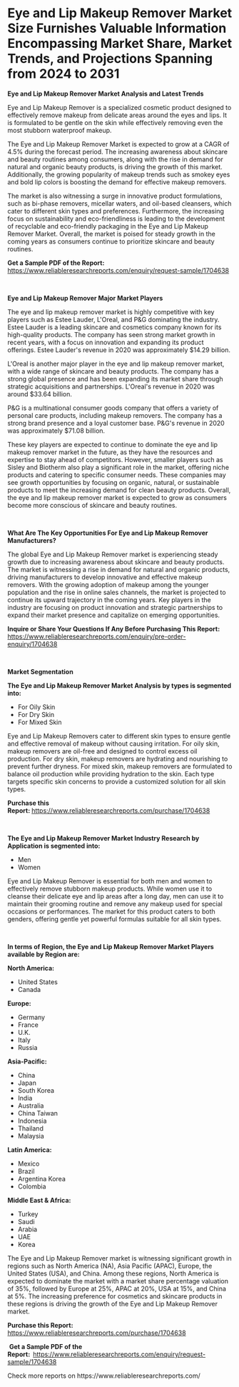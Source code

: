<p><h1>Eye and Lip Makeup Remover Market Size Furnishes Valuable Information Encompassing Market Share, Market Trends, and Projections Spanning from 2024 to 2031</h1></p><p><strong>Eye and Lip Makeup Remover Market Analysis and Latest Trends</strong></p>
<p><p>Eye and Lip Makeup Remover is a specialized cosmetic product designed to effectively remove makeup from delicate areas around the eyes and lips. It is formulated to be gentle on the skin while effectively removing even the most stubborn waterproof makeup.</p><p>The Eye and Lip Makeup Remover Market is expected to grow at a CAGR of 4.5% during the forecast period. The increasing awareness about skincare and beauty routines among consumers, along with the rise in demand for natural and organic beauty products, is driving the growth of this market. Additionally, the growing popularity of makeup trends such as smokey eyes and bold lip colors is boosting the demand for effective makeup removers.</p><p>The market is also witnessing a surge in innovative product formulations, such as bi-phase removers, micellar waters, and oil-based cleansers, which cater to different skin types and preferences. Furthermore, the increasing focus on sustainability and eco-friendliness is leading to the development of recyclable and eco-friendly packaging in the Eye and Lip Makeup Remover Market. Overall, the market is poised for steady growth in the coming years as consumers continue to prioritize skincare and beauty routines.</p></p>
<p><strong>Get a Sample PDF of the Report:&nbsp;</strong> <a href="https://www.reliableresearchreports.com/enquiry/request-sample/1704638">https://www.reliableresearchreports.com/enquiry/request-sample/1704638</a></p>
<p>&nbsp;</p>
<p><strong>Eye and Lip Makeup Remover Major Market Players</strong></p>
<p><p>The eye and lip makeup remover market is highly competitive with key players such as Estee Lauder, L'Oreal, and P&G dominating the industry. Estee Lauder is a leading skincare and cosmetics company known for its high-quality products. The company has seen strong market growth in recent years, with a focus on innovation and expanding its product offerings. Estee Lauder's revenue in 2020 was approximately $14.29 billion.</p><p>L'Oreal is another major player in the eye and lip makeup remover market, with a wide range of skincare and beauty products. The company has a strong global presence and has been expanding its market share through strategic acquisitions and partnerships. L'Oreal's revenue in 2020 was around $33.64 billion.</p><p>P&G is a multinational consumer goods company that offers a variety of personal care products, including makeup removers. The company has a strong brand presence and a loyal customer base. P&G's revenue in 2020 was approximately $71.08 billion.</p><p>These key players are expected to continue to dominate the eye and lip makeup remover market in the future, as they have the resources and expertise to stay ahead of competitors. However, smaller players such as Sisley and Biotherm also play a significant role in the market, offering niche products and catering to specific consumer needs. These companies may see growth opportunities by focusing on organic, natural, or sustainable products to meet the increasing demand for clean beauty products. Overall, the eye and lip makeup remover market is expected to grow as consumers become more conscious of skincare and beauty routines.</p></p>
<p>&nbsp;</p>
<p><strong>What Are The Key Opportunities For Eye and Lip Makeup Remover Manufacturers?</strong></p>
<p><p>The global Eye and Lip Makeup Remover market is experiencing steady growth due to increasing awareness about skincare and beauty products. The market is witnessing a rise in demand for natural and organic products, driving manufacturers to develop innovative and effective makeup removers. With the growing adoption of makeup among the younger population and the rise in online sales channels, the market is projected to continue its upward trajectory in the coming years. Key players in the industry are focusing on product innovation and strategic partnerships to expand their market presence and capitalize on emerging opportunities.</p></p>
<p><strong>Inquire or Share Your Questions If Any Before Purchasing This Report:</strong> <a href="https://www.reliableresearchreports.com/enquiry/pre-order-enquiry/1704638">https://www.reliableresearchreports.com/enquiry/pre-order-enquiry/1704638</a></p>
<p>&nbsp;</p>
<p><strong>Market Segmentation</strong></p>
<p><strong>The Eye and Lip Makeup Remover Market Analysis by types is segmented into:</strong></p>
<p><ul><li>For Oily Skin</li><li>For Dry Skin</li><li>For Mixed Skin</li></ul></p>
<p><p>Eye and Lip Makeup Removers cater to different skin types to ensure gentle and effective removal of makeup without causing irritation. For oily skin, makeup removers are oil-free and designed to control excess oil production. For dry skin, makeup removers are hydrating and nourishing to prevent further dryness. For mixed skin, makeup removers are formulated to balance oil production while providing hydration to the skin. Each type targets specific skin concerns to provide a customized solution for all skin types.</p></p>
<p><strong>Purchase this Report:&nbsp;</strong><a href="https://www.reliableresearchreports.com/purchase/1704638">https://www.reliableresearchreports.com/purchase/1704638</a></p>
<p>&nbsp;</p>
<p><strong>The Eye and Lip Makeup Remover Market Industry Research by Application is segmented into:</strong></p>
<p><ul><li>Men</li><li>Women</li></ul></p>
<p><p>Eye and Lip Makeup Remover is essential for both men and women to effectively remove stubborn makeup products. While women use it to cleanse their delicate eye and lip areas after a long day, men can use it to maintain their grooming routine and remove any makeup used for special occasions or performances. The market for this product caters to both genders, offering gentle yet powerful formulas suitable for all skin types.</p></p>
<p>&nbsp;</p>
<p><strong>In terms of Region, the Eye and Lip Makeup Remover Market Players available by Region are:</strong></p>
<p>
    <p> <strong> North America: </strong>
        <ul>
            <li>United States</li>
            <li>Canada</li>
        </ul>
        </p> 
    <p> <strong> Europe: </strong>
        <ul>
            <li>Germany</li>
            <li>France</li>
            <li>U.K.</li>
            <li>Italy</li>
            <li>Russia</li>
        </ul>
        </p> 
    <p> <strong> Asia-Pacific: </strong>
        <ul>
            <li>China</li>
            <li>Japan</li>
            <li>South Korea</li>
            <li>India</li>
            <li>Australia</li>
            <li>China Taiwan</li>
            <li>Indonesia</li>
            <li>Thailand</li>
            <li>Malaysia</li>
        </ul>
        </p> 
    <p> <strong> Latin America: </strong>
        <ul>
            <li>Mexico</li>
            <li>Brazil</li>
            <li>Argentina Korea</li>
            <li>Colombia</li>
        </ul>
        </p> 
    <p> <strong> Middle East & Africa: </strong>
        <ul>
            <li>Turkey</li>
            <li>Saudi</li>
            <li>Arabia</li>
            <li>UAE</li>
            <li>Korea</li>
        </ul>
    </p>
    </p>
<p><p>The Eye and Lip Makeup Remover market is witnessing significant growth in regions such as North America (NA), Asia Pacific (APAC), Europe, the United States (USA), and China. Among these regions, North America is expected to dominate the market with a market share percentage valuation of 35%, followed by Europe at 25%, APAC at 20%, USA at 15%, and China at 5%. The increasing preference for cosmetics and skincare products in these regions is driving the growth of the Eye and Lip Makeup Remover market.</p></p>
<p><strong>Purchase this Report: </strong><a href="https://www.reliableresearchreports.com/purchase/1704638">https://www.reliableresearchreports.com/purchase/1704638</a></p>
<p>&nbsp;<strong>Get a Sample PDF of the Report:&nbsp;&nbsp;</strong><a href="https://www.reliableresearchreports.com/enquiry/request-sample/1704638">https://www.reliableresearchreports.com/enquiry/request-sample/1704638</a></p>
<p><strong></strong></p>
<p>Check more reports on https://www.reliableresearchreports.com/</p>